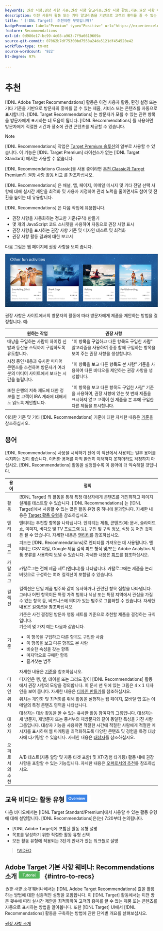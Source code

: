 ```yaml
---
keywords: 권장 사항;권장 사항 기준;권장 사항 알고리즘;권장 사항 활동;기준;권장 사항 타기팅;recs
description: 이전 사용자 활동 또는 기타 알고리즘을 기반으로 고객의 흥미를 끌 수 있는 콘텐츠를 자동으로 표시하는 Adobe  [!DNL Target] 의 권장 사항 활동에 대해 알아보십시오.
title: ' [!DNL Target]  추천이란 무엇입니까?'
badgePremium: label="Premium" type="Positive" url="https://experienceleague.adobe.com/docs/target/using/introduction/intro.html?lang=en#premium newtab=true" tooltip="Target Premium에 포함된 내용을 확인합니다."
feature: Recommendations
exl-id: 0d986e17-bc99-4c08-a963-7f9a6619609a
source-git-commit: 07062b7df75300bd7558a24da5121df454520e42
workflow-type: tm+mt
source-wordcount: '922'
ht-degree: 97%

---
```


# 추천

[!DNL Adobe Target Recommendations] 활동은 이전 사용자 활동, 환경 설정 또는 기타 기준을 기반으로 방문자의 흥미를 끌 수 있는 제품, 서비스 또는 콘텐츠를 자동으로 표시합니다. [!DNL Target Recommendations] 는 방문자가 모를 수 있는 관련 항목을 방문자에게 표시하는 데 도움이 됩니다. [!DNL Recommendations] 를 사용하면 방문자에게 적절한 시간과 장소에 관련 콘텐츠를 제공할 수 있습니다.

>[!NOTE]
>
>[!DNL Recommendations] 작업은 [Target Premium 솔루션](/help/main/c-intro/intro.md#premium)의 일부로 사용할 수 있습니다. 이 기능은 [!DNL Target Premium] 라이선스가 없는 [!DNL Target Standard] 에서는 사용할 수 없습니다.
>
>[!DNL Recommendations Classic]을 사용 중이라면 [추천 Classic과 Target Premium의 권장 사항 활동 비교](/help/main/c-recommendations/c-recommendations-faq/recommendations-classic-versus-recommendations-activities-target-premium.md#concept_A80223EF66634EA380580C2823A581C5) 를 참조하십시오.

[!DNL Recommendations] 은 채널, 앱, 페이지, 이메일 메시지 및 기타 전달 선택 사항에 대해 실시간 제안을 최적화 및 사용자 지정하여 관리 노력을 줄이면서도 참여 및 전환을 높이는 데 유용합니다.

[!DNL Recommendations] 은 다음 작업에 유용합니다.

* 권장 사항을 자동화하는 정교한 기준(규칙) 만들기
* 몇 개의 JavaScript 코드 스니펫을 사용하여 자동으로 권장 사항 표시
* 권장 사항을 표시하는 권장 사항 기준 및 디자인 테스트 및 최적화
* 권장 사항 활동 결과에 대한 보고서

다음 그림은 웹 페이지에 권장 사항을 보여 줍니다.

![velocity_example 이미지](assets/velocity_example.png)

권장 사항은 사이트에서의 방문자의 활동에 따라 방문자에게 제품을 제안하는 방법을 결정합니다. 예:

| 원하는 작업 | 권장 사항 |
|--- |--- |
| 배낭을 구입하는 사람이 하이킹 신발과 등산용 스틱까지 구입하도록 유도합니다. | &quot;이 항목을 구입하고 다른 항목도 구입한 사람&quot; 알고리즘을 사용하여 종종 함께 구입하는 항목을 보여 주는 권장 사항을 생성합니다. |
| 시청 중인 내용과 유사한 미디어 콘텐츠를 추천하여 방문자가 여러분의 미디어 사이트에서 보내는 시간을 늘립니다. | &quot;이 항목을 보고 다른 항목도 본 사람&quot; 기준을 사용하여 다른 비디오를 제안하는 권장 사항을 생성합니다. |
| 또한 은행의 저축 제도에 대한 정보를 본 고객이 IRA 계좌에 대해서도 읽도록 제안합니다. | &quot;이 항목을 보고 다른 항목도 구입한 사람&quot; 기준을 사용하여, 권장 사항에 있는 첫 번째 제품을 표시하지 않고 고객이 한 제품을 본 후에 구입한 다른 제품을 표시합니다. |

이러한 기준 및 기타 [!DNL Recommendations] 기준에 대한 자세한 내용은 [기준](/help/main/c-recommendations/c-algorithms/algorithms.md)을 참조하십시오.

## 용어

[!DNL Recommendations] 사용을 시작하기 전에 이 섹션에서 사용되는 일부 용어를 숙지하는 것이 좋습니다. 이러한 용어를 아직 완전히 이해하지 못하더라도 걱정하지 마십시오. [!DNL Recommendations] 활동을 설정할수록 이 용어에 더 익숙해질 것입니다.

| 용어 | 정의 |
| --- | --- |
| 활동 | [!DNL Target] 의 활동을 통해 특정 대상자에게 콘텐츠를 개인화하고 페이지 설계를 테스트할 수 있습니다. [!DNL Recommendations] 는 [!DNL Target]에서 사용할 수 있는 많은 활동 유형 중 하나에 불과합니다. 자세한 내용은 [Target 활동 유형](/help/main/c-activities/target-activities-guide.md)을 참조하십시오. |
| 엔티티 | 엔티티는 추천할 항목을 나타냅니다. 엔티티는 제품, 콘텐츠(예: 문서, 슬라이드쇼, 이미지, 비디오 및 TV 프로그램 등), 구인 및 구직 정보, 식당 등 어떤 것이든 될 수 있습니다. 자세한 내용은 [엔티티](/help/main/c-recommendations/c-products/products.md)를 참조하십시오. |
| 피드 | 피드는 [!DNL Recommendations]로 엔티티를 가져오는 데 사용됩니다. 엔티티는 CSV 파일, Google 제품 검색 피드 형식 및/또는 Adobe Analytics 제품 분류를 사용하여 보낼 수 있습니다. 자세한 내용은 [피드](/help/main/c-recommendations/c-products/feeds.md)를 참조하십시오. |
| 카탈로그 | 카탈로그는 전체 제품 세트(엔티티)를 나타냅니다. 카탈로그에는 제품을 논리 버킷으로 구성하는 여러 컬렉션이 포함될 수 있습니다. |
| 컬렉션 | 컬렉션은 단일 제품 범주와 같이 유사하거나 관련된 항목 집합을 나타냅니다. 그러나 어떤 항목이든 특정 가격 범위나 색상 또는 특정 지역에서 관심을 가질 수 있는 항목 등, 비즈니스에 의미가 있는 범주로 그룹화할 수 있습니다. 자세한 내용은 [컬렉션](/help/main/c-recommendations/c-products/collections.md)을 참조하십시오. |
| 기준 | 기준은 사전 결정된 방문자 행동 세트를 기준으로 추천할 제품을 결정하는 규칙입니다.<br>기준의 몇 가지 예는 다음과 같습니다. <ul><li>이 항목을 구입하고 다른 항목도 구입한 사람</li><li>이 항목을 보고 다른 항목도 본 사람</li><li>비슷한 속성을 갖는 항목</li><li>마지막으로 구매한 항목</li><li>즐겨찾는 범주</li></ul>  자세한 내용은 [기준](/help/main/c-recommendations/c-algorithms/algorithms.md)을 참조하십시오. |
| 디자인 | 디자인은 행, 열, 테이블 또는 그리드 같이 [!DNL Recommendations] 활동에서 권장 사항의 모양을 정의합니다. 이 문서 맨 위에 있는 그림은 4 x 1 디자인을 보여 줍니다. 자세한 내용은 [디자인 만들기](/help/main/c-recommendations/c-design-overview/create-design.md)를 참조하십시오. |
| 위치 | 위치는 개인화 및 최적화를 위해 활동을 실행하는 웹 페이지, 모바일 앱 또는 이메일의 특정 콘텐츠 영역을 나타냅니다. |
| 대상자 | 대상자는 대상 활동을 볼 수 있는 유사한 활동 참여자의 그룹입니다. 대상자는 새 방문자, 재방문자 또는 중서부의 재방문자와 같이 동일한 특성을 가진 사람 그룹입니다. 대상자 기능을 사용하면 적절한 시간에 적절한 사람에게 적절한 메시지를 표시하여 웹 마케팅을 최적화하도록 다양한 콘텐츠 및 경험을 특정 대상자에 타기팅할 수 있습니다. 자세한 내용은 [대상자](/help/main/c-target/target.md)를 참조하십시오. |
| 오퍼로서의 추천 | A/B 테스트(자동 할당 및 자동 타겟 포함) 및 XT(경험 타기팅) 활동 내에 권장 사항을 포함할 수 있는 기능입니다. 자세한 내용은 [오퍼로서의 추천](/help/main/c-recommendations/recommendations-as-an-offer.md)를 참조하십시오. |

## 교육 비디오: 활동 유형 ![개요 배지](/help/main/assets/overview.png)

다음 비디오에서는 [!DNL Target Standard/Premium]에서 사용할 수 있는 활동 유형에 대해 설명합니다. [!DNL Recommendations]은(는) 7:20부터 논의됩니다.

* [!DNL Adobe Target]에 포함된 활동 유형 설명
* 목표를 달성하기 위한 적절한 활동 유형 선택
* 모든 활동 유형에 적용되는 3단계 안내가 있는 워크플로 설명

>[!VIDEO](https://video.tv.adobe.com/v/17386)

## Adobe Target 기본 사항 웨비나: Recommendations 소개 ![튜토리얼 배지](/help/main/assets/tutorial.png) {#intro-to-recs}

*권장 사항 소개* 웨비나에서는 [!DNL Adobe Target Recommendations] 값을 활용하는 방법에 대한 심층적인 설명을 포함합니다. 이 [!DNL Target] 활동에서는 이전 방문 횟수에 따라 실시간 제안을 최적화하여 고객의 흥미를 끌 수 있는 제품 또는 콘텐츠를 자동으로 표시하는 방법을 알아봅니다. 또한 [!DNL Target] UI에서 [!DNL Recommendations] 활동을 구축하는 방법에 관한 단계별 개요를 살펴보십시오.

[권장 사항 소개](https://adobecustomersuccess.adobeconnect.com/p8gt31drhs3e/?OWASP_CSRFTOKEN=4bd6cac5d0806167ee0a5449ba93d6300548d09c922bcb751c38973897a5703a)
